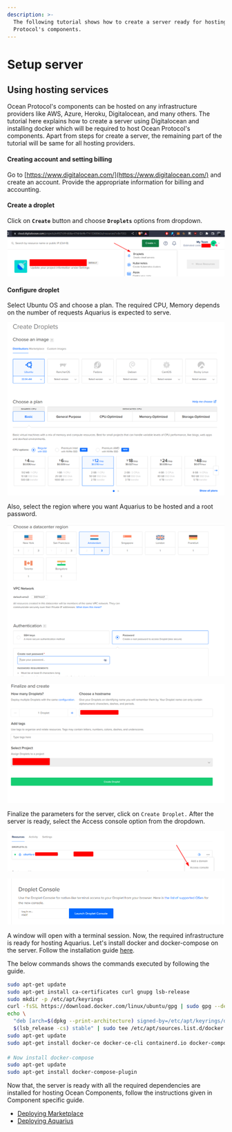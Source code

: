 ```yaml
---
description: >-
  The following tutorial shows how to create a server ready for hosting Ocean
  Protocol's components.
---
```


# Setup server

## **Using hosting services**

Ocean Protocol's components can be hosted on any infrastructure providers like AWS, Azure, Heroku, Digitalocean, and many others. The tutorial here explains how to create a server using Digitalocean and installing docker which will be required to host Ocean Protocol's components. Apart from steps for create a server, the remaining part of the tutorial will be same for all hosting providers.

#### Creating account and setting billing

Go to [https://www.digitalocean.com/](https://www.digitalocean.com/) and create an account. Provide the appropriate information for billing and accounting.

#### Create a droplet

Click on **`Create`** button and choose **`Droplets`** options from dropdown.

![](../../.gitbook/assets/image.png)

#### Configure droplet

Select Ubuntu OS and choose a plan. The required CPU, Memory depends on the number of requests Aquarius is expected to serve.&#x20;

![Configure droplet](<../../.gitbook/assets/image (8).png>)

Also, select the region where you want Aquarius to be hosted and a root password.

![](<../../.gitbook/assets/image (4).png>)

![Click Create Droplet](<../../.gitbook/assets/image (7).png>)

Finalize the parameters for the server, click on `Create Droplet.` After the server is ready, s`e`lect the Access console option from the dropdown.

![Click Access Console](<../../.gitbook/assets/image (3).png>)

![Click Launch Droplet Console](<../../.gitbook/assets/image (9).png>)

A window will open with a terminal session. Now, the required infrastructure is ready for hosting Aquarius. Let's install docker and docker-compose on the server. Follow the installation guide [here](https://docs.docker.com/engine/install/ubuntu/).

The below commands shows the commands executed by following the guide.

```bash
sudo apt-get update
sudo apt-get install ca-certificates curl gnupg lsb-release
sudo mkdir -p /etc/apt/keyrings
curl -fsSL https://download.docker.com/linux/ubuntu/gpg | sudo gpg --dearmor -o /etc/apt/keyrings/docker.gpg
echo \
  "deb [arch=$(dpkg --print-architecture) signed-by=/etc/apt/keyrings/docker.gpg] https://download.docker.com/linux/ubuntu \
  $(lsb_release -cs) stable" | sudo tee /etc/apt/sources.list.d/docker.list > /dev/null
sudo apt-get update
sudo apt-get install docker-ce docker-ce-cli containerd.io docker-compose-plugin

# Now install docker-compose
sudo apt-get update
sudo apt-get install docker-compose-plugin
```

Now that, the server is ready with all the required dependencies are installed for hosting Ocean Components, follow the instructions given in Component specific guide.&#x20;

* [Deploying Marketplace](deploying-marketplace.md)
* [ Deploying Aquarius ](deploying-aquarius.md)

